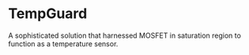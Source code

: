 # TempGuard
A sophisticated solution that harnessed MOSFET in saturation region to function as a temperature sensor.
